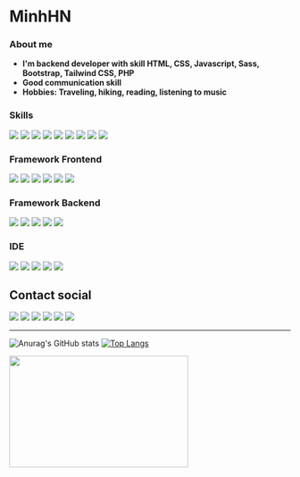 # MinhHN

### About me

- **I'm backend developer with skill HTML, CSS, Javascript, Sass, Bootstrap, Tailwind CSS, PHP**
- **Good communication skill**
- **Hobbies: Traveling, hiking, reading, listening to music**
### Skills

<div>
    <img src="https://img.shields.io/badge/reactjs-20232A?style=for-the-badge&logo=react&logoColor=61DAFB">
    <img src="https://img.shields.io/badge/styled--components-DB7093?style=for-the-badge&logo=styled-components&logoColor=white"/>
    <img src="https://img.shields.io/badge/TypeScript-007ACC?style=for-the-badge&logo=typescript&logoColor=white" />
    <img src="https://img.shields.io/badge/Sass-CC6699?style=for-the-badge&logo=sass&logoColor=white">
    <img src="https://img.shields.io/badge/HTML5-E34F26?style=for-the-badge&logo=html5&logoColor=white">
    <img src="https://img.shields.io/badge/CSS3-1572B6?style=for-the-badge&logo=css3&logoColor=white">
    <img src="https://img.shields.io/badge/JavaScript-F7DF1E?style=for-the-badge&logo=javascript&logoColor=black">
    <img src="https://img.shields.io/badge/Bootstrap-563D7C?style=for-the-badge&logo=bootstrap&logoColor=white">
    <img src="https://img.shields.io/badge/Tailwind_CSS-1572f2?style=for-the-badge&logo=tailwindcss&logoColor=white">
</div>

### Framework Frontend

<div>
    <img src="https://img.shields.io/badge/React-20232A?style=for-the-badge&logo=react&logoColor=61DAFB">
    <img src="https://img.shields.io/badge/TypeScript-007ACC?style=for-the-badge&logo=typescript&logoColor=white" />
    <img src="https://img.shields.io/badge/React_Native-20232A?style=for-the-badge&logo=react&logoColor=61DAFB">
    <img src="https://img.shields.io/badge/next.js-000000?style=for-the-badge&logo=nextdotjs&logoColor=whit" />
    <img src="https://img.shields.io/badge/Sass-CC6699?style=for-the-badge&logo=sass&logoColor=white">
    <img src="https://img.shields.io/badge/Redux-593D88?style=for-the-badge&logo=redux&logoColor=whit" />
</div>

### Framework Backend

<div>
    <img src="https://img.shields.io/badge/Node.js-339933?style=for-the-badge&logo=nodedotjs&logoColor=white">
    <img src="https://img.shields.io/badge/React_Native-20232A?style=for-the-badge&logo=react&logoColor=61DAFB">
    <img src="https://img.shields.io/badge/PHP-777BB4?style=for-the-badge&logo=php&logoColor=white">
    <img src="https://img.shields.io/badge/Laravel-FF2D20?style=for-the-badge&logo=laravel&logoColor=white">
    <img src="https://img.shields.io/badge/MySQL-00000F?style=for-the-badge&logo=mysql&logoColor=white"> 
</div>

### IDE

<div>
    <img src="https://img.shields.io/badge/Visual_Studio_Code-0078D4?style=for-the-badge&logo=visual%20studio%20code&logoColor=white">
    <img src="https://img.shields.io/badge/php_storm-593D88?style=for-the-badge&logo=phpstorm&logoColor=white">
    <img src="https://img.shields.io/badge/Windows-0078D6?style=for-the-badge&logo=windows&logoColor=white">
    <img src="https://img.shields.io/badge/ubuntu-FF0000?style=for-the-badge&logo=ubuntu&logoColor=white">
    <img src="https://img.shields.io/badge/Adobe%20Photoshop-31A8FF?style=for-the-badge&logo=Adobe%20Photoshop&logoColor=black">

</div>

## Contact social

<a href="#" rel="noreferrer" target="_blank"><img src="https://img.shields.io/badge/LinkedIn-0077B5?style=for-the-badge&logo=linkedin&logoColor=white"></a>
<a href="https://www.facebook.com/HNMinh77" rel="noreferrer"  target="_blank"><img src="https://img.shields.io/badge/Facebook-0078D6?style=for-the-badge&logo=facebook&logoColor=white"></a>
<a href="https://www.instagram.com/minhhn_77/" rel="noreferrer"  target="_blank"><img src="https://img.shields.io/badge/Instagram-E4405F?style=for-the-badge&logo=instagram&logoColor=white"></a>
<a href="#" rel="noreferrer"  target="_blank"><img src="https://img.shields.io/badge/WhatsApp-25D366?style=for-the-badge&logo=whatsapp&logoColor=white"></a>
<a href="#" rel="noreferrer" target="_blank"><img src="https://img.shields.io/badge/YouTube-FF0000?style=for-the-badge&logo=youtube&logoColor=white"></a>
<a href="#" rel="noreferrer"  target="_blank"><img src="https://gist.githubusercontent.com/ErykTavares/528eac5ed103738a97a46459235e2ba8/raw/1c60194da1fe1afd8028941d2d9a441bf816ef3c/portifolio.svg"></a>

---

![Anurag's GitHub stats](https://github-readme-stats.vercel.app/api?username=minh7721&show_icons=true&theme=dracula) [![Top Langs](https://github-readme-stats.vercel.app/api/top-langs/?username=minh7721&layout=compact&theme=dracula)](https://github.com/anuraghazra/github-readme-stats)

<div style="text-align:start">
  <img src="https://64.media.tumblr.com/6105db77ee4bc1fad26da93a1366e5c6/tumblr_mmih9mAwfx1s9o2o3o6_500.gif" width="320px" height="200px" >
</div>